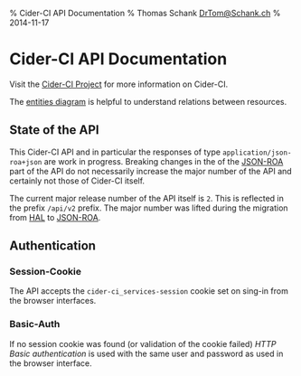 % Cider-CI API Documentation 
% Thomas Schank <DrTom@Schank.ch>
% 2014-11-17


Cider-CI API Documentation 
==========================

Visit  the [Cider-CI Project](https://github.com/cider-ci/cider-ci) for more information on Cider-CI.

The [entities diagram](https://rawgit.com/cider-ci/cider-ci/master/doc/entities.svg) is helpful to understand relations between resources. 


## State of the API 

This Cider-CI API and in particular the responses of type
`application/json-roa+json` are work in progress. Breaking changes in the of
the [JSON-ROA] part of the API do not necessarily increase the major number of
the API and certainly not those of Cider-CI itself.  

The current major release number of the API itself is `2`. This is reflected in
the prefix `/api/v2` prefix. The major number was lifted during the migration
from [HAL][] to [JSON-ROA][].

  [HAL]: http://stateless.co/hal_specification.html
  [JSON-ROA]: https://github.com/json-roa

## Authentication 

### Session-Cookie 

The API accepts the `cider-ci_services-session` cookie set on sing-in
from the browser interfaces. 

### Basic-Auth

If no session cookie was found (or validation of the cookie failed)
*HTTP Basic authentication* is used with the same user and password as
used in the browser interface.



